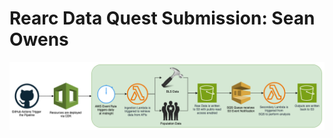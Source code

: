 # Rearc Data Quest Submission: Sean Owens

![Architecture Overview](rearc_quest_flow_chart.drawio.png)
